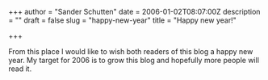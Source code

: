 +++
author = "Sander Schutten"
date = 2006-01-02T08:07:00Z
description = ""
draft = false
slug = "happy-new-year"
title = "Happy new year!"

+++


From this place I would like to wish both readers of this blog a happy new year. My target for 2006 is to grow this blog and hopefully more people will read it.

